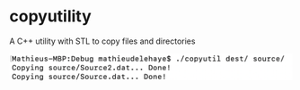 # copyutility
A C++ utility with STL to copy files and directories

<kbd><img src="screenshot01.png" alt="screenshot01" width="600"/></kbd>

